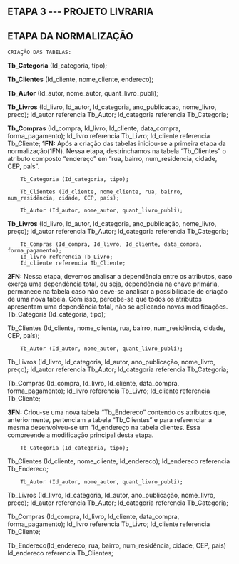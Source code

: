 ## ETAPA 3 --- PROJETO LIVRARIA
## ETAPA DA NORMALIZAÇÃO
	CRIAÇÃO DAS TABELAS:
**Tb_Categoria** (Id_categoria, tipo);

**Tb_Clientes** (Id_cliente, nome_cliente, endereco);

**Tb_Autor** (Id_autor, nome_autor, quant_livro_publi);

**Tb_Livros** (Id_livro, Id_autor, Id_categoria, ano_publicacao, nome_livro, preco);
	Id_autor referencia Tb_Autor;
	Id_categoria referencia Tb_Categoria;

**Tb_Compras** (Id_compra, Id_livro, Id_cliente, data_compra, forma_pagamento);
		Id_livro referencia Tb_Livro;
		Id_cliente referencia Tb_Cliente;
**1FN:**
Após a criação das tabelas iniciou-se a primeira etapa da normalização(1FN). Nessa etapa, destrinchamos na tabela “Tb_Clientes” o atributo composto “endereço” em “rua, bairro, num_residencia, cidade, CEP, país”. 

		Tb_Categoria (Id_categoria, tipo);

		Tb_Clientes (Id_cliente, nome_cliente, rua, bairro, num_residência, cidade, CEP, país);

		Tb_Autor (Id_autor, nome_autor, quant_livro_publi);

**Tb_Livros** (Id_livro, Id_autor, Id_categoria, ano_publicação, nome_livro, preço);
	Id_autor referencia Tb_Autor;
	Id_categoria referencia Tb_Categoria;

		Tb_Compras (Id_compra, Id_livro, Id_cliente, data_compra, forma_pagamento);
		Id_livro referencia Tb_Livro;
		Id_cliente referencia Tb_Cliente;


**2FN:**
Nessa etapa, devemos analisar a dependência entre os atributos, caso exerça uma dependência total, ou seja, dependência na chave primária, permanece na tabela caso não deve-se analisar a possibilidade de criação de uma nova tabela. Com isso, percebe-se que todos os atributos apresentam uma dependência total, não se aplicando novas modificações.  
Tb_Categoria (Id_categoria, tipo);

Tb_Clientes (Id_cliente, nome_cliente, rua, bairro, num_residência, cidade, CEP, país);

		Tb_Autor (Id_autor, nome_autor, quant_livro_publi);

Tb_Livros (Id_livro, Id_categoria, Id_autor, ano_publicação, nome_livro, preço);
	Id_autor referencia Tb_Autor;
	Id_categoria referencia Tb_Categoria;
	
Tb_Compras (Id_compra, Id_livro, Id_cliente, data_compra, forma_pagamento);
		Id_livro referencia Tb_Livro;
		Id_cliente referencia Tb_Cliente;

**3FN:**
Criou-se uma nova tabela “Tb_Endereco” contendo os atributos que, anteriormente, pertenciam a tabela “Tb_Clientes” e para referenciar a mesma desenvolveu-se um “Id_endereço na tabela clientes. Essa compreende a modificação principal desta etapa.  

		Tb_Categoria (Id_categoria, tipo);

Tb_Clientes (Id_cliente, nome_cliente, Id_endereco);
	Id_endereco referencia Tb_Endereco;

		Tb_Autor (Id_autor, nome_autor, quant_livro_publi);

Tb_Livros (Id_livro, Id_categoria, Id_autor, ano_publicação, nome_livro, preço);
	Id_autor referencia Tb_Autor;
	Id_categoria referencia Tb_Categoria;
	
Tb_Compras (Id_compra, Id_livro, Id_cliente, data_compra, forma_pagamento);
		Id_livro referencia Tb_Livro;
		Id_cliente referencia Tb_Cliente;

Tb_Endereco(Id_endereco, rua, bairro, num_residência, cidade, CEP, país)
		Id_endereco referencia Tb_Clientes;
